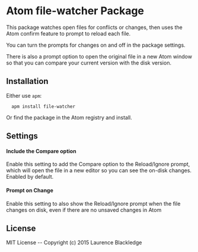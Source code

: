 # Atom file-watcher Package

This package watches open files for conflicts or changes, then uses the Atom confirm feature to prompt to reload each file.

You can turn the prompts for changes on and off in the package settings.

There is also a prompt option to open the original file in a new Atom window so that you can compare your current version with the disk version.

## Installation
Either use `apm`:
```
  apm install file-watcher
```

Or find the package in the Atom registry and install.

## Settings

#### Include the Compare option

Enable this setting to add the Compare option to the Reload/Ignore prompt, which will open the file in a new editor so you can see the on-disk changes.
Enabled by default.

#### Prompt on Change

Enable this setting to also show the Reload/Ignore prompt when the file changes on disk, even if there are no unsaved changes in Atom

## License

MIT License -- Copyright (c) 2015 Laurence Blackledge
